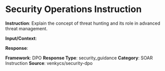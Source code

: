 # Security Operations Instruction

**Instruction**: Explain the concept of threat hunting and its role in advanced threat management.

**Input/Context**: 

**Response**: 

**Framework**: DPO
**Response Type**: security_guidance
**Category**: SOAR Instruction
**Source**: venkycs/security-dpo
